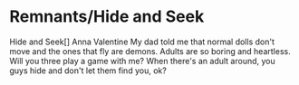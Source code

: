 # Remnants/Hide and Seek

Hide and Seek[]
Anna Valentine
My dad told me that normal dolls don't move and the ones that fly are demons. Adults are so boring and heartless.
Will you three play a game with me?
When there's an adult around, you guys hide and don't let them find you, ok?
